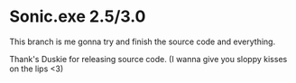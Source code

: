 # Sonic.exe 2.5/3.0
This branch is me gonna try and finish the source code and everything.

Thank's Duskie for releasing source code. (I wanna give you sloppy kisses on the lips <3)
